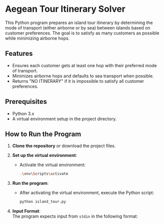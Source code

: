 # Aegean Tour Itinerary Solver

This Python program prepares an island tour itinerary by determining the mode of transport (either airborne or by sea) between islands based on customer preferences. The goal is to satisfy as many customers as possible while minimizing airborne hops.

## Features
- Ensures each customer gets at least one hop with their preferred mode of transport.
- Minimizes airborne hops and defaults to sea transport when possible.
- Returns "NO ITINERARY" if it is impossible to satisfy all customer preferences.

## Prerequisites
- Python 3.x
- A virtual environment setup in the project directory.

## How to Run the Program

1. **Clone the repository** or download the project files.

2. **Set up the virtual environment**:
   
    - Activate the virtual environment:
      ```bash
      .\env\Scripts\activate
      ```

4. **Run the program**:

    - After activating the virtual environment, execute the Python script:
      ```bash
      python island_tour.py
      ```

5. **Input Format**:  
   The program expects input from `stdin` in the following format:
